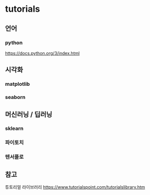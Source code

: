# tutorials

## 언어
### python 
https://docs.python.org/3/index.html

## 시각화
### matplotlib
### seaborn

## 머신러닝 / 딥러닝
### sklearn
### 파이토치
### 텐서플로

## 참고
튜토리얼 라이브러리 https://www.tutorialspoint.com/tutorialslibrary.htm